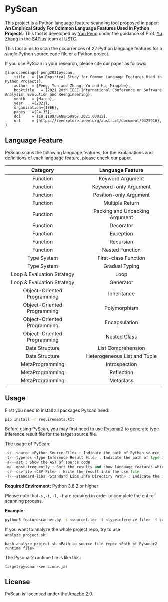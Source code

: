 # PyScan

This project is a Python language feature scanning tool proposed in paper: **An Empirical Study For Common Language Features Used in Python Projects**. This tool is developed by [Yun Peng](https://www.yunpeng.work) under the guidance of Prof. [Yu Zhang](http://staff.ustc.edu.cn/~yuzhang) in the [S4Plus](https://s4plus.ustc.edu.cn/) team at [USTC](https://www.ustc.edu.cn/).

This tool aims to scan the occurrences of 22 Python language features for a single Python source code file or a Python project.

If you use PyScan in your research, please cite our paper as follows:

```
@inproceedings{ peng2021pyscan,
    title	= {An Empirical Study for Common Language Features Used in Python Projects},
    author	= {Peng, Yun and Zhang, Yu and Hu, Mingzhe},
    booktitle	= {2021 28th IEEE International Conference on Software Analysis, Evolution and Reengineering},
    month	= {March},
    year	={2021},
    organization={IEEE},
    pages	={24-35},
    doi		= {10.1109/SANER50967.2021.00012},
    url		= {https://ieeexplore.ieee.org/abstract/document/9425916},
}
```

## Language Feature

PyScan scans the following language features, for the explanations and definitions of each language feature, please check our paper.

|          Category           |        Language Feature        |
| :-------------------------: | :----------------------------: |
|          Function           |        Keyword Argument        |
|          Function           |     Keyword-only Argument      |
|          Function           |     Position-only Argument     |
|          Function           |        Multiple Return         |
|          Function           | Packing and Unpacking Argument |
|          Function           |           Decorator            |
|          Function           |           Exception            |
|          Function           |           Recursion            |
|          Function           |        Nested Function         |
|         Type System         |      First-class Function      |
|         Type System         |         Gradual Typing         |
| Loop & Evaluation Strategy  |              Loop              |
| Loop & Evaluation Strategy  |           Generator            |
| Object-Oriented Programming |          Inheritance           |
| Object-Oriented Programming |          Polymorphism          |
| Object-Oriented Programming |         Encapsulation          |
| Object-Oriented Programming |          Nested Class          |
|       Data Structure        |       List Comprehension       |
|       Data Structure        |  Heterogeneous List and Tuple  |
|       MetaProgramming       |         Introspection          |
|       MetaProgramming       |           Reflection           |
|       MetaProgramming       |           Metaclass            |

## Usage

First you need to install all packages Pyscan need:

```sh
pip install -r requirements.txt
```

Before using PyScan, you may first need to use [Pysonar2](https://github.com/yinwang0/pysonar2) to generate type inference result file for the target source file.

The usage of PyScan:

```python
-s/--source <Python Source File> : Indicate the path of Python source file
-t/--typeres <Type Inference Result File> : Indicate the path of type inference result file
-a/--ast : Show the AST of source code
-m/--most-frequently : Sort the results and show language features which used most frequenly
-c/--csvfile <CSV File> : Write the result into the csv file
-l/--standard-libs <Standard Libs Info Directiry Path> : Indicate the info directory of standard libs to help conduct accurate cognition
```

**Required Enviroment:** Python 3.8.2 or higher

Please note that`-s` ,`-t`, `-l`, `-f`  are required in order to complete the entire scanning process. 

**Example:**

```bash
python3 featurescanner.py -s <sourcefile> -t <typeinference file> -f config.ini -l standard_res
```

If you want to analyze the whole project repo, try to use `analyze_project.sh`:

```
bash analyze_project.sh <Path to source file repo> <Path of Pysonar2 runtime file>
```

The Pysonar2 runtime file is like this:

```
target/pysonar-<version>.jar
```

## License

PyScan is liscensed under the [Apache 2.0](https://www.apache.org/licenses/LICENSE-2.0).

